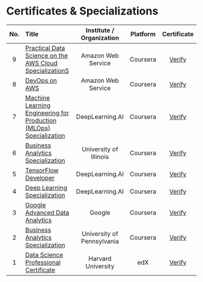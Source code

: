 # Certificates & Specializations

No. | Title | Institute / Organization | Platform | Certificate 
:--:| :-- | :--: | :--: | :--: |
9 | [Practical Data Science on the AWS Cloud SpecializationS](https://www.coursera.org/specializations/practical-data-science) | Amazon Web Service | Coursera | [Verify](https://www.coursera.org/account/accomplishments/specialization/2Y44HHWYCZ65)
8 | [DevOps on AWS](https://www.coursera.org/specializations/aws-devops) | Amazon Web Service | Coursera | [Verify](https://coursera.org/share/1856e2a87a7f783c402b9eaf286bacdd)
7 | [Machine Learning Engineering for Production (MLOps) Specialization](https://www.coursera.org/specializations/machine-learning-engineering-for-production-mlops) | DeepLearning.AI | Coursera | [Verify](https://coursera.org/share/093f2e76aa889f29cd89e5cbce4c7a4c)
6 | [Business Analytics Specialization](https://www.coursera.org/specializations/analytics) | University of Illinois | Coursera | [Verify](https://coursera.org/share/8baef394caa5662dbeafb3f7fb25505e)
5 | [TensorFlow Developer](https://www.coursera.org/professional-certificates/tensorflow-in-practice) | DeepLearning.AI | Coursera | [Verify](https://coursera.org/share/024cb003ee9690659024f8ba98e63c06)  
4 | [Deep Learning Specialization](https://www.coursera.org/specializations/deep-learning) | DeepLearning.AI | Coursera | [Verify](https://coursera.org/share/e232996fd8b850acff5d6390bbf15592)  
3 | [Google Advanced Data Analytics](https://www.coursera.org/professional-certificates/google-advanced-data-analytics) | Google | Coursera | [Verify](https://coursera.org/share/e54ba6c9e47688bd177419ccd4f58e54)
2 | [Business Analytics Specialization](https://www.coursera.org/specializations/business-analytics) | University of Pennsylvania | Coursera | [Verify](https://coursera.org/share/62d0077fbb8e1edeba187fef31a68f3f)
1 | [Data Science Professional Certificate](https://www.edx.org/professional-certificate/harvardx-data-science) | Harvard University | edX | [Verify](https://credentials.edx.org/credentials/a50296a78a6e487eba8036b5740a3212/)
